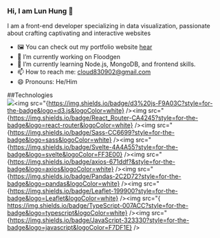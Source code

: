 ### Hi, I am Lun Hung 👋


I am a front-end developer specializing in data visualization, passionate about crafting captivating and interactive websites

- 🖼️ You can check out my portfolio website <a href="https://haolunhung.com" target="_blank">hear</a>
- 🔭 I’m currently working on Floodgen
- 🌱 I’m currently learning Node.js, MongoDB, and frontend skills.
- 📫 How to reach me: <a href="mailto:cloud830902@gmail.com?">cloud830902@gmail.com</a>
- 😄 Pronouns: He/Him


##Technologies  
<img src="{https://img.shields.io/badge/React-20232A?style=for-the-badge&logo=react&logoColor=61DAFB}"/><img src="{https://img.shields.io/badge/d3%20js-F9A03C?style=for-the-badge&logo=d3.js&logoColor=white} /><img src="{https://img.shields.io/badge/React_Router-CA4245?style=for-the-badge&logo=react-router&logoColor=white} /><img src="{https://img.shields.io/badge/Sass-CC6699?style=for-the-badge&logo=sass&logoColor=white} /><img src="{https://img.shields.io/badge/Svelte-4A4A55?style=for-the-badge&logo=svelte&logoColor=FF3E00} /><img src="{https://img.shields.io/badge/axios-671ddf?&style=for-the-badge&logo=axios&logoColor=white} /><img src="{https://img.shields.io/badge/Pandas-2C2D72?style=for-the-badge&logo=pandas&logoColor=white} /><img src="{https://img.shields.io/badge/Leaflet-199900?style=for-the-badge&logo=Leaflet&logoColor=white} /><img src="{	https://img.shields.io/badge/TypeScript-007ACC?style=for-the-badge&logo=typescript&logoColor=white} /><img src="{https://img.shields.io/badge/JavaScript-323330?style=for-the-badge&logo=javascript&logoColor=F7DF1E} />







